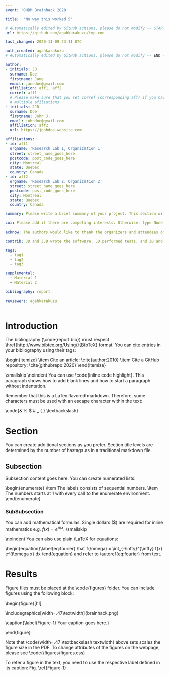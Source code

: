 ```yaml
---
event: 'OHBM Brainhack 2020'

title:  'No way this worked 5'

# Automatically edited by GitHub actions, please do not modify -- START --
url: https://github.com/agahkarakuzu/tmp-con

last_changed: 2020-11-09 23:11 UTC

auth_created: agahkarakuzu
# Automatically edited by GitHub actions, please do not modify -- END -- 

author:
- initials: JD
  surname: Doe
  firstname: Jane
  email: janedoe@gmail.com
  affiliation: aff1, aff2
  corref: aff1
  # Please make sure that you set corref (corresponding aff) if you have
  # multiple afiliations
- initials: JJD
  surname: Doe
  firstname: John J.
  email: johndoe@gmail.com
  affiliation: aff2
  url: https://jonhdoe.website.com

affiliations:
- id: aff1
  orgname: 'Research Lab 1, Organization 1'
  street: street_name_goes_here 
  postcode: post_code_goes_here
  city: Montreal
  state: Quebec
  country: Canada
- id: aff2
  orgname: 'Research Lab 2, Organization 2'
  street: street_name_goes_here 
  postcode: post_code_goes_here
  city: Montreal
  state: Quebec
  country: Canada

summary: Please write a brief summary of your project. This section will appear on the webpage. 

coi: Please add if there are competing interests. Otherwise, type None.

acknow: The authors would like to thank the organizers and attendees of OHBM Brainhack 2020.

contrib: JD and JJD wrote the software, JD performed tests, and JD and JJD wrote the report.

tags:
  - tag1
  - tag2
  - tag3

supplemental:
  - Material 1
  - Material 2 

bibliography: report

reviewers: agahkarakuzu
---
```


# Introduction
The bibliography (\code{report.bib}) must respect \href{http://www.bibtex.org/Using/}{BibTeX} format. 
You can cite entries in your bibliography using their tags:

\begin{itemize}
  \item Cite an article: \cite{author:2010}
  \item Cite a GitHub repository: \cite{githubrepo:2020}
\end{itemize}

\smallskip
\noindent You can use \code{inline code highlight}. This paragraph shows how to add blank lines and how to start a paragraph without indentation.

Remember that this is a LaTex flavored markdown. Therefore, some characters must be used with an escape character within the text:

\code{\& \% \$ \# \_ \{  \} \textbackslash}


# Section
You can create additional sections as you prefer. Section title levels are determined by the number of hastags as in a traditional markdown file.

## Subsection
Subsection content goes here. You can create numerated lists:

\begin{enumerate}
  \item The labels consists of sequential numbers.
  \item The numbers starts at 1 with every call to the enumerate environment.
\end{enumerate}

### SubSubsection
You can add mathematical formulas. Single dollars ($) are required for inline mathematics e.g. $f(x) = e^{\pi/x}$.
\smallskip

\noindent You can also use plain \LaTeX for equations:

\begin{equation}\label{eq:fourier}
\hat f(\omega) = \int_{-\infty}^{\infty} f(x) e^{i\omega x} dx
\end{equation}
and refer to \autoref{eq:fourier} from text.


# Results
Figure files must be placed at the \code{figures} folder. You can include figures using the following block:

\begin{figure}[h!]

  \includegraphics[width=.47\textwidth]{brainhack.png}

  \caption{\label{Figure-1} Your caption goes here.}

\end{figure}

Note that \code{width=.47 \textbackslash textwidth} above sets scales the figure size in the PDF. To change attributes of the figures on the webpage, please see \code{/figures/figures.css}. 

To refer a figure in the text, you need to use the respective label defined in its caption: Fig. \ref{Figure-1}
